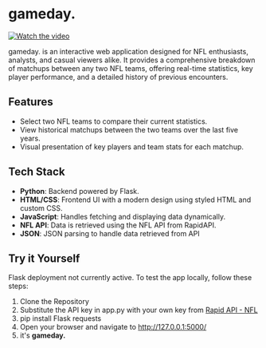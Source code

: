 # gameday.

[![Watch the video](https://img.youtube.com/vi/A5HN5pMBneY/maxresdefault.jpg)](https://www.youtube.com/watch?v=A5HN5pMBneY)

gameday. is an interactive web application designed for NFL enthusiasts, analysts, and casual viewers alike. It provides a comprehensive breakdown of matchups between any two NFL teams, offering real-time statistics, key player performance, and a detailed history of previous encounters.

## Features
- Select two NFL teams to compare their current statistics.
- View historical matchups between the two teams over the last five years.
- Visual presentation of key players and team stats for each matchup.

## Tech Stack
- **Python**: Backend powered by Flask.
- **HTML/CSS**: Frontend UI with a modern design using styled HTML and custom CSS.
- **JavaScript**: Handles fetching and displaying data dynamically.
- **NFL API**: Data is retrieved using the NFL API from RapidAPI.
- **JSON**: JSON parsing to handle data retrieved from API

## Try it Yourself

Flask deployment not currently active. To test the app locally, follow these steps:

1) Clone the Repository
2) Substitute the API key in app.py with your own key from [Rapid API - NFL](https://rapidapi.com/Creativesdev/api/nfl-api-data/playground/apiendpoint_de643883-47b6-44c2-b8b8-fd39f4f9170a)
3) pip install Flask requests
4) Open your browser and navigate to http://127.0.0.1:5000/
5) it's **gameday.**
